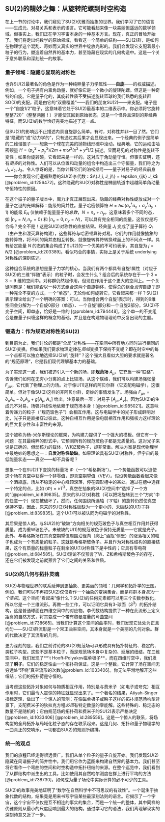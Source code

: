 ## SU(2)的精妙之舞：从旋转陀螺到时空构造

在上一节的讨论中，我们窥见了SU(2)优雅而抽象的世界。我们学习了它的语言——生成元、对易关系和表示的语言。它可能看起来像一块美丽但遥远的数学领域。但事实上，我们正在学习宇宙本身的一种基本方言。现在，真正的冒险开始了。我们将走出纯数学的原始领域，看看这一个简单的结构——SU(2)群，是如何在物理学这个混乱、奇妙而又真实的世界中绽放光彩的。我们会发现它支配着最小粒子的行为，塑造着自然界的基本力，甚至隐藏在现实的几何构造中。这是一个关于意外联系和深刻统一的故事。

### 量子领域：隐藏与显现的对称性

也许SU(2)最著名的角色是作为一种纯粹量子力学属性——**自旋**——的权威描述。例如，一个电子拥有内禀角动量，就好像它是一个微小的旋转陀螺。但这是一种奇特的自旋。它是量子化的，其旋转性质不受描述旋转篮球的我们熟悉的旋转群SO(3)的支配，而是由它的“双重覆盖”——我们的朋友SU(2)——来支配。电子是一个“自旋1/2”粒子，这意味着它处于SU(2)最基本的二维表示中。你必须将它旋转整整$720^\circ$（整整两圈！）才能使其回到原始状态，这是一个怪异且深刻的非经典特征，而SU(2)的数学恰好完美地描述了这一点。

但SU(2)的影响远不止描述内禀自旋那么简单。有时，对称性并非一目了然。它们是“隐藏的”或“动力学的”，只有通过其后果才会显现出来。一个经典的例子是简单的二维谐振子——想象一个球在完美的抛物线形碗中滚动。经典地，它的运动由哈密顿量 $H = (p_x^2 + p_y^2)/2m + m\omega^2(x^2 + y^2)/2$ 描述。显而易见的对称性是旋转不变性；如果你旋转碗，它看起来是一样的。这对应于角动量守恒。但事实证明，还有*更多*的对称性。人们可以从位置和动量的组合中构造出三个守恒量，我们称之为 $J_1, J_2, J_3$。令人惊讶的是，当你计算它们的泊松括号——量子对易子的经典前身——你会发现它们遵循熟悉的SU(2)李代数：$\\{J_i, J_j\\} = \epsilon_{ijk} J_k$ [@problem_id:1256472]。这种隐藏的SU(2)对称性是椭圆轨道中超越简单角动量守恒特性的原因。

在这个振子的量子版本中，魔力才真正展现出来。隐藏的经典对称性绽放成对一个量子之谜的光辉解释：能级的简并性。量子哈密顿算符 $H = \hbar\omega(a_x^\dagger a_x + a_y^\dagger a_y + 1)$ 的能级 $E_N$ 仅依赖于能量量子的*总数*，$N = n_x + n_y$。这意味着多个不同的态，如 $|n_x=N, n_y=0\rangle$ 和 $|n_x=0, n_y=N\rangle$，可以具有完全相同的能量。这仅仅是巧合吗？完全不是！这是SU(2)对称性的直接结果。经典量 $J_i$ 变成了量子算符 $Q_i$（由产生和湮灭算符构建），这些算符与哈密顿算符对易。它们的作用就像抽象的旋转算符，将不同的简并态相互转换，就像旋转算符转换球面上的不同点一样。具有给定能量 $N$ 的态的集合构成了SU(2)的一个优美的不可约表示，其自旋为 $j = N/2$ [@problem_id:203389]。看似巧合的事情，实际上是关于系统 underlying 对称性的深刻陈述。

这种组合系统的思想是量子力学的核心。当我们有两个都具有自旋1属性（对应于SU(2)的三维“伴随”表示）的粒子时，会发生什么？组合后的系统存在于一个 $3 \times 3 = 9$ 维的空间中。对称群仍然起作用，但现在作用于这个更大的空间上。一个关键问题是：我们能否以一种方式组合这两个自旋物体，使得总的组合*没有*自旋？即一种完全不变的方式，一个“单态”，无论你如何旋转它，它看起来都一样？SU(2)表示理论给出了一个明确的答案：可以。当你组合两个自旋1表示时，得到的9维空间会分解为一个自旋0部分（单态）、一个自旋1部分和一个自旋2部分。SU(2)不变子空间，即单态，恰好是一维的 [@problem_id:794448]。这个单一的不变组合是像量子纠缠这样的概念的基础，并且是在构建物理理论中反复出现的主题。

### 锻造力：作为规范对称性的SU(2)

到目前为止，我们讨论的都是“全局”对称性——在空间中所有地方同时进行相同的SU(2)变换。但如果我们要求物理定律在*局域*变换下保持不变呢？即在时空中的每一个点都可以独立地选择SU(2)的“旋转”？这个强大且看似大胆的要求就是著名的“规范原理”，它是我们现代理解基本力的基础。

为了实现这一点，我们被迫引入一个新的场，即**规范场** $A_\mu$，它充当一种“联络”，告诉我们如何在无穷小分离的点上比较场。从这个联络，我们可以构建场强张量 $F_{\mu\nu}$，它代表了物理上的力场。对于像U(1)这样的阿贝尔群（它支配电磁学），这很简单。但对于像SU(2)这样的非阿贝尔群，奇妙的事情发生了。场强由 $F_{\mu\nu} = \partial_\mu A_\nu - \partial_\nu A_\mu + g[A_\mu, A_\nu]$ 给出。注意最后一项：对易子 $[A_\mu, A_\nu]$。因为SU(2)的生成元不对易，场强非线性地依赖于规范场本身！[@problem_id:985021]。这意味着传递力的粒子（“规范玻色子”）会相互作用。这与电磁学中的光子形成鲜明对比，光子只是直接穿过彼此。这种自相互作用是像电弱相互作用和强核力这样理论的巨大复杂性和丰富性的来源。

这个被称为杨-米尔斯理论的框架，为构建力提供了一个强大的模板。但它有一个问题：在其最纯粹的形式中，它预测所有的规范玻色子都是无质量的。这对光子来说是正确的，但弱核力的载体，W和Z玻色子，却非常重。解决方案是现代物理学中最绝妙的思想之一：**自发对称性破缺**。如果理论具有SU(2)对称性，但宇宙的最低能量状态——真空——却不具备呢？

想象一个在SU(2)下变换的标量场 $\Phi$（一个“希格斯场”）。一个势能函数可以迫使这个场在真空中获得一个非零值，即真空期望值（VEV）。假设势能函数看起来像一个酒瓶底，场从不稳定的中心峰顶滚落，停在圆形槽中的某处。通过在槽中选择一个特定的点，比如 $\langle \Phi \rangle = v T^3$，真空在抽象的SU(2)空间中“选择了一个方向”[@problem_id:839835]。原来的SU(2)对称性（可以把场旋转到三个“方向”中的任意一个）现在被破坏了。然而，任何围绕所选轴（‘3’轴）的旋转仍然使真空保持不变。因此，原来的SU(2)对称性破缺为一个更小的、未破缺的U(1)子群[@problem_id:839835]。这个U(1)可以被认同为电磁学的对称性。

其后果是惊人的。与SU(2)的“破缺”方向相关的规范玻色子与真空相互作用并获得质量，成为重W玻色子。未破缺的U(1)的规范玻色子保持无质量——它就是光子。此外，与希格斯场在其真空期望值周围沿径向（爬上“酒瓶”侧壁）的涨落相关的粒子也成为一个有质量的粒子。这就是希格斯玻色子。并且作为对称性结构的直接结果，这个有质量的标量粒子在剩余的U(1)对称性下是中性的；它具有零电荷[@problem_id:684585]。SU(2)理论不仅预言了W、Z和希格斯玻色子的存在，还在它们被发现之前就预言了它们之间的关系和性质。

### SU(2)的几何与拓扑灵魂

SU(2)与物理世界的联系延伸到更抽象、更美丽的领域：几何学和拓扑学的王国。例如，我们可以不再把SU(2)仅仅看作一个抽象的变换集合，而是将群本身*视为一个空间*。这个空间“看起来”像什么？SU(2)的任何元素都可以用三个实数参数化，所以它是一个三维流形。再做一些工作，可以证明它具有3-球面（$S^3$）的拓扑结构，这是普通球面在四维空间中的对应物。李代数结构提供了一种在此流形上定义距离的自然方式，将其变成一个带有黎曼度量的弯曲空间[@problem_id:738665]。当我们计算这个空间的曲率时，我们发现它处处为正且均匀——SU(2)群流形是一个常正曲率空间，其本身就是一个美丽的几何对象。群的代数决定了其流形的几何。

更为深刻的是，我们之前讨论的SU(2)规范场可以形成具有拓扑特征的、稳定的、类粒子构型。这些不是基本粒子，而是规范场本身中复杂的、延展的纽结。在三维空间中，我们发现了**'t Hooft-Polyakov磁单极子**，而在四维时空中，我们发现了**瞬子**。它们的稳定性由一个拓扑荷保证，这是一个整数，它计算了场在空间无穷远处“环绕”真空流形的次数[@problem_id:1033406]。你无法平滑地解开这些纽结；它们的拓扑荷是守恒的。

当考虑这些拓扑对象如何与物质相互作用，特别是与费米子（如电子或夸克）相互作用时，它们最令人震惊的特征就显现出来了。一个著名的结果，Atiyah-Singer指标定理，做出了一个惊人的预测：在像磁单极子或瞬子这样的拓扑规范场构型背景下，支配费米子的狄拉克方程*必须*有特定数量的零能解。这些特殊的、稳定态的数量不是随机的；它由规范场的拓扑荷和费米子的SU(2)表示严格决定[@problem_id:1033406] [@problem_id:289559]。这是一个惊人的联系，将场构型的全局拓扑与局域化粒子态的存在联系起来。这是几何、拓扑和量子物理学的一曲真正的交响乐，一切都由SU(2)的规则所编排。

### 统一的观点

我们的旅程已经走得很远很广。我们从单个粒子的量子自旋开始。我们发现SU(2)隐藏在简谐振子的简并性中。我们用它作为蓝图来构建自然界的基本力。我们甚至将它看作一个弯曲的空间和时空构造中拓扑纽结的来源。在整个巡览中，我们看到了从群结构中派生出的工具，比如使用其自然哈尔测度在群上进行平均的方法[@problem_id:738730]，如何成为量子场论中实际计算的必不可少的工具。

SU(2)的故事完美地证明了“数学在自然科学中不可思议的有效性”。一个诞生于抽象代数的结构，结果竟是用来书写宇宙某些最深刻法则的语言。它揭示了一个宇宙，这个宇宙不仅仅是互不相连的事实的集合，而是一个统一的整体，其中同样的优雅原则从最小的尺度回响到最大的结构。通过学习它的语法，我们离理解现实的深刻诗意又近了一步。